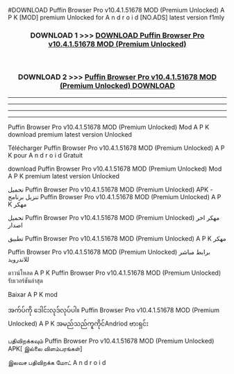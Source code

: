 #DOWNLOAD Puffin Browser Pro v10.4.1.51678 MOD (Premium Unlocked) A P K [MOD] premium Unlocked for A n d r o i d [NO.ADS] latest version f1mly



<div align="center">

<h3>DOWNLOAD 1 >>> <a href="https://teeasianyam.web.app?sq=Puffin Browser Pro v10.4.1.51678 MOD (Premium Unlocked)">DOWNLOAD Puffin Browser Pro v10.4.1.51678 MOD (Premium Unlocked) </a></h3><br>

<h3>DOWNLOAD 2 >>> <a href="https://teeasianyam.web.app?sq=Puffin Browser Pro v10.4.1.51678 MOD (Premium Unlocked) ">Puffin Browser Pro v10.4.1.51678 MOD (Premium Unlocked)  DOWNLOAD </a></h3>

</div>


----------------------------------------------------------

----------------------------------------------------------

----------------------------------------------------------

----------------------------------------------------------


Puffin Browser Pro v10.4.1.51678 MOD (Premium Unlocked)  Mod A P K download premium latest version Unlocked

Télécharger Puffin Browser Pro v10.4.1.51678 MOD (Premium Unlocked)  A P K pour A n d r o i d Gratuit

download Puffin Browser Pro v10.4.1.51678 MOD (Premium Unlocked)  Mod A P K premium latest version Unlocked

تحميل Puffin Browser Pro v10.4.1.51678 MOD (Premium Unlocked)  APK - تنزيل برنامج Puffin Browser Pro v10.4.1.51678 MOD (Premium Unlocked)  A P K مهكر

تحميل Puffin Browser Pro v10.4.1.51678 MOD (Premium Unlocked)  مهكر اخر اصدار

تطبيق Puffin Browser Pro v10.4.1.51678 MOD (Premium Unlocked)  A P K مهكر

Puffin Browser Pro v10.4.1.51678 MOD (Premium Unlocked)  برابط مباشر للاندرويد

ดาวน์โหลด A P K Puffin Browser Pro v10.4.1.51678 MOD (Premium Unlocked)  รับเวอร์ชันล่าสุด

Baixar A P K mod

အက်ပ်ကို ဒေါင်းလုဒ်လုပ်ပါ။ Puffin Browser Pro v10.4.1.51678 MOD (Premium Unlocked)  A P K အမည်သည်ကူကိုင်Andriod ဗားရှင်း

பதிவிறக்கவும் Puffin Browser Pro v10.4.1.51678 MOD (Premium Unlocked)  APK[ இல்லை விளம்பரங்கள்] 
 
இலவச பதிவிறக்க மோட் A n d r o i d




